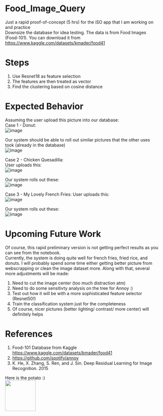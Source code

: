 # Food_Image_Query
Just a rapid proof-of-concept (5 hrs) for the iSO app that I am working on and practice\
Downsize the database for idea testing. The data is from Food Images (Food-101). You can download it from https://www.kaggle.com/datasets/kmader/food41

# Steps
1. Use Resnet18 as feature selection 
2. The features are then treated as vector 
3. Find the clustering based on cosine distance 

# Expected Behavior
Assuming the user upload this picture into our database:\
Case 1 - Donut:\
![image](https://user-images.githubusercontent.com/45325095/166091347-ece9690b-8a49-43d6-8f4f-b20d07a552a3.png)

Our system should be able to roll out similar pictures that the other uses took (already in the database)\
![image](https://user-images.githubusercontent.com/45325095/166092424-6bbdbef7-b50c-4f39-b2e8-162bf4fc25e7.png)

Case 2 - Chicken Quesadilla:\
User uploads this:\
![image](https://user-images.githubusercontent.com/45325095/166092457-e839f603-7270-4586-bb5a-991b9be5c80f.png)

Our system rolls out these:\
![image](https://user-images.githubusercontent.com/45325095/166092491-a492925c-b808-41ff-ab9c-f8ab844c82dd.png)

Case 3 - My Lovely French Fries:
User uploads this:\
![image](https://user-images.githubusercontent.com/45325095/166092515-30c6f7bb-8075-4225-b2aa-89141a5be614.png)

Our system rolls out these:\
![image](https://user-images.githubusercontent.com/45325095/166092523-d4bfd2c3-9347-4cc5-bcc5-3ac92fffdf71.png)


# Upcoming Future Work
Of course, this rapid preliminary version is not getting perfect results as you can see from the notebook.\
Currently, the system is doing quite well for french fries, fried rice, and donuts. I will probably spend some time either getting better picture from webscrapping or clean the image dataset more. Along with that, several more adjustments will be made:
1. Need to cut the image center (too much distraction atm)
2. Need to do some sensitivty analysis on the tree for Annoy :) 
3. Test out how it will be with a more sophisticated feature selector (Resnet50!) 
4. Train the classification system just for the completeness
5. Of course, nicer pictures (better lighting/ contrast/ more center) will definitely helps 

# References
1. Food-101 Database from Kaggle https://www.kaggle.com/datasets/kmader/food41
2. https://github.com/spotify/annoy
3. K. He, X. Zhang, S. Ren, and J. Sin. Deep Residual Learning for Image Recognition. 2015


Here is the potato :) \
<img src="https://user-images.githubusercontent.com/45325095/166092643-7ee36d9e-2033-423f-a52e-fc77818be7ab.png" width="100" height="100" />


